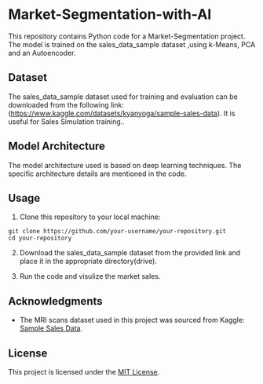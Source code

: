 # Market-Segmentation-with-AI

This repository contains Python code for a Market-Segmentation project. The model is trained on the sales_data_sample dataset ,using k-Means, PCA and an Autoencoder.

## Dataset

The sales_data_sample dataset used for training and evaluation can be downloaded from the following link: (https://www.kaggle.com/datasets/kyanyoga/sample-sales-data). It is useful for Sales Simulation training..

## Model Architecture

The model architecture used is based on deep learning techniques. The specific architecture details are mentioned in the code.


## Usage

1. Clone this repository to your local machine:

```shell
git clone https://github.com/your-username/your-repository.git
cd your-repository
```

2. Download the sales_data_sample dataset from the provided link and place it in the appropriate directory(drive).

3. Run the code and visulize the market sales.
   


## Acknowledgments

- The MRI scans dataset used in this project was sourced from Kaggle: [Sample Sales Data](https://www.kaggle.com/datasets/kyanyoga/sample-sales-data).

## License

This project is licensed under the [MIT License](LICENSE).
